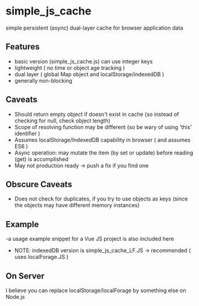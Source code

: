 # simple_js_cache
simple persistent (async) dual-layer cache for browser application data


##  Features
-  basic version (simple_js_cache.js) can use integer keys
-  lightweight ( no time or object age tracking )
-  dual layer ( global Map object and localStorage/indexedDB )
-  generally non-blocking

## Caveats
-  Should return empty object if doesn't exist in cache (so instead of checking for null, check object length)
-  Scope of resolving function may be different (so be wary of using 'this' identifier )
-  Assumes localStorage/IndexedDB capability in browser  ( and assumes ES6 )
-  Async operation:  may mutate the item (by set or update) before reading (get) is accomplished
-  May not production ready -> push a fix if you find one

## Obscure Caveats
-  Does not check for duplicates, if you try to use objects as keys (since the objects may have different memory instances)


## Example
-a usage example snippet for a Vue JS project is also included here 
-  NOTE: indexedDB version is simple_js_cache_LF.JS -> recommended ( uses localForage.JS )


## On Server
I believe you can replace localStorage/localForage by something else on Node.js

